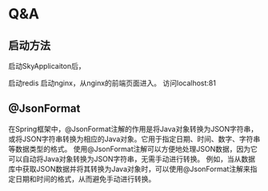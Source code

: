 # Q&A

## 启动方法

启动SkyApplicaiton后，

启动redis
启动nginx，从nginx的前端页面进入。
访问localhost:81

## @JsonFormat

在Spring框架中，@JsonFormat注解的作用是将Java对象转换为JSON字符串，或将JSON字符串转换为相应的Java对象。它用于指定日期、时间、数字、字符串等数据类型的格式。
使用@JsonFormat注解可以方便地处理JSON数据，因为它可以自动将Java对象转换为JSON字符串，无需手动进行转换。
例如，当从数据库中获取JSON数据并将其转换为Java对象时，可以使用@JsonFormat注解来指定日期和时间的格式，从而避免手动进行转换。
